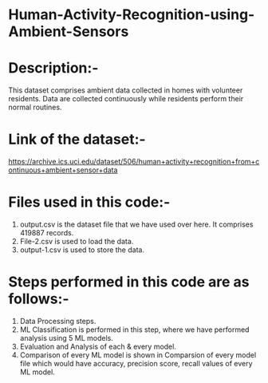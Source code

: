 # Human-Activity-Recognition-using-Ambient-Sensors
# Description:-
This dataset comprises ambient data collected in homes with volunteer residents. Data are collected continuously while residents perform their normal routines.

# Link of the dataset:-
https://archive.ics.uci.edu/dataset/506/human+activity+recognition+from+continuous+ambient+sensor+data

# Files used in this code:-
1. output.csv is the dataset file that we have used over here. It comprises 419887 records.
2. File-2.csv is used to load the data.
3. output-1.csv is used to store the data.

# Steps performed in this code are as follows:-
1. Data Processing steps.
2. ML Classification is performed in this step, where we have performed analysis using 5 ML models.
3. Evaluation and Analysis of each & every model.
4. Comparison of every ML model is shown in Comparsion of every model file which would have accuracy, precision score, recall values of every ML model.
